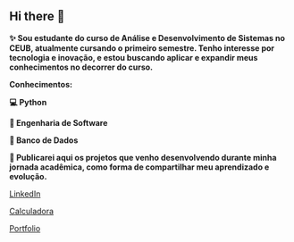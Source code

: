 ## Hi there 👋
**✨ Sou estudante do curso de Análise e Desenvolvimento de Sistemas no CEUB, atualmente cursando o primeiro semestre. Tenho interesse por tecnologia e inovação, e estou buscando aplicar e expandir meus conhecimentos no decorrer do curso.**

**Conhecimentos:**

**💻 Python**

**🔧 Engenharia de Software**

**💾 Banco de Dados**

**🚀 Publicarei aqui os projetos que venho desenvolvendo durante minha jornada acadêmica, como forma de compartilhar meu aprendizado e evolução.**

[LinkedIn](https://www.linkedin.com/in/ana-cecília-sirino)

[Calculadora]( https://anacodeia.github.io/Calculadora/)

[Portfolio](https://anacodeia.github.io/Portfolio/)


<!--
**anacodeia/Anacodeia** is a ✨ _special_ ✨ repository because its `README.md` (this file) appears on your GitHub profile.

Here are some ideas to get you started:

- 🔭 I’m currently working on ...
- 🌱 I’m currently learning ...
- 👯 I’m looking to collaborate on ...
- 🤔 I’m looking for help with ...
- 💬 Ask me about ...
- 📫 How to reach me: ...
- 😄 Pronouns: ...
- ⚡ Fun fact: ...
-->
